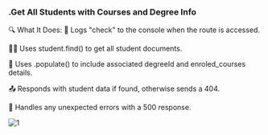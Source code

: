 ### .Get All Students with Courses and Degree Info

🔍 What It Does:
🧪 Logs "check" to the console when the route is accessed.

🧑‍🎓 Uses student.find() to get all student documents.

🔗 Uses .populate() to include associated degreeId and enroled_courses details.

📤 Responds with student data if found, otherwise sends a 404.

🛑 Handles any unexpected errors with a 500 response.



![1](https://github.com/user-attachments/assets/c4119fe3-9b52-44af-9e74-e02db55eaf92)







